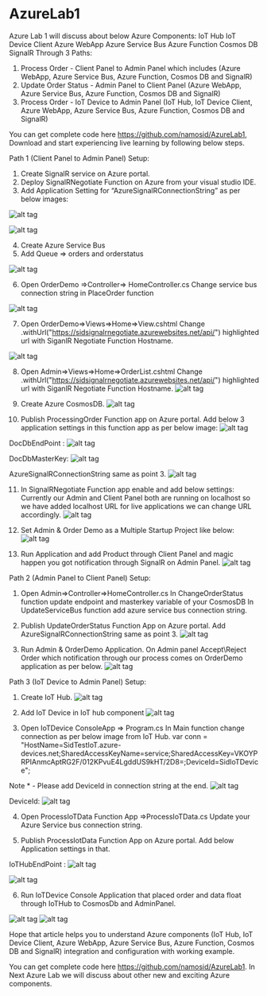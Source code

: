 # AzureLab1
Azure Lab 1 will discuss about below Azure Components:
IoT Hub
IoT Device Client
Azure WebApp
Azure Service Bus
Azure Function
Cosmos DB 
SignalR 
Through 3 Paths:
1.	Process Order - Client Panel to Admin Panel which includes (Azure WebApp, Azure Service Bus, Azure Function, Cosmos DB and SignalR)
2.	Update Order Status - Admin Panel to Client Panel (Azure WebApp, Azure Service Bus, Azure Function, Cosmos DB and SignalR)
3.	Process Order - IoT Device to Admin Panel (IoT Hub, IoT Device Client, Azure WebApp, Azure Service Bus, Azure Function, Cosmos DB and SignalR)

You can get complete code here https://github.com/namosid/AzureLab1, Download and start experiencing live learning by following below steps.

Path 1 (Client Panel to Admin Panel) Setup:
1.	Create SignalR service on Azure portal.
2.	Deploy SignalRNegotiate Function on Azure from your visual studio IDE.
3.	Add Application Setting for “AzureSignalRConnectionString” as per below images:

![alt tag](https://github.com/namosid/AzureLab1/blob/master/Images/Image%201.png)

![alt tag](https://github.com/namosid/AzureLab1/blob/master/Images/Image%202.png)
 
4.	Create Azure Service Bus
5.	Add Queue => orders and orderstatus

![alt tag](https://github.com/namosid/AzureLab1/blob/master/Images/Image%203.png)

6.	Open OrderDemo =>Controller=> HomeController.cs
Change service bus connection string in PlaceOrder function

![alt tag](https://github.com/namosid/AzureLab1/blob/master/Images/Image%204.png)

7.	Open OrderDemo=>Views=>Home=>View.cshtml
Change .withUrl("https://sidsignalrnegotiate.azurewebsites.net/api/") highlighted url with SiganlR Negotiate Function Hostname.

![alt tag](https://github.com/namosid/AzureLab1/blob/master/Images/Image%205.png)

8.	Open Admin=>Views=>Home=>OrderList.cshtml
Change .withUrl("https://sidsignalrnegotiate.azurewebsites.net/api/") highlighted url with SiganlR Negotiate Function Hostname.
![alt tag](https://github.com/namosid/AzureLab1/blob/master/Images/Image%206.png)
 

9.	Create Azure CosmosDB.
![alt tag](https://github.com/namosid/AzureLab1/blob/master/Images/Image%207.png)

10.	Publish ProcessingOrder Function app on Azure portal.
Add below 3 application settings in this function app as per below image:
![alt tag](https://github.com/namosid/AzureLab1/blob/master/Images/Image%208.png)
  

DocDbEndPoint :
![alt tag](https://github.com/namosid/AzureLab1/blob/master/Images/Image%209.png)

DocDbMasterKey:
![alt tag](https://github.com/namosid/AzureLab1/blob/master/Images/Image%2010.png)

AzureSignalRConnectionString same as point 3.
![alt tag](https://github.com/namosid/AzureLab1/blob/master/Images/Image%2011.png)

11.	In SignalRNegotiate Function app enable and add below settings:
Currently our Admin and Client Panel both are running on localhost so we have added localhost URL for live applications we can change URL accordingly.
![alt tag](https://github.com/namosid/AzureLab1/blob/master/Images/Image%2012.png)

12.	Set Admin & Order Demo as a Multiple Startup Project like below:
![alt tag](https://github.com/namosid/AzureLab1/blob/master/Images/Image%2013.png)

13.	Run Application and add Product through Client Panel and magic happen you got notification through SignalR on Admin Panel.
![alt tag](https://github.com/namosid/AzureLab1/blob/master/Images/Image%2014.png)

Path 2 (Admin Panel to Client Panel) Setup:
1.	Open Admin=>Controller=>HomeController.cs
In ChangeOrderStatus function update endpoint and masterkey variable of your CosmosDB
In UpdateServiceBus function add azure service bus connection string.

2.	Publish UpdateOrderStatus Function App on Azure portal.
Add AzureSignalRConnectionString same as point 3.
![alt tag](https://github.com/namosid/AzureLab1/blob/master/Images/Image%2015.png)
 
3.	Run Admin & OrderDemo Application. On Admin panel Accept\Reject Order which notification through our process comes on OrderDemo application as per below.
![alt tag](https://github.com/namosid/AzureLab1/blob/master/Images/Image%2016.png)
 
Path 3 (IoT Device to Admin Panel) Setup:
1.	Create IoT Hub.
![alt tag](https://github.com/namosid/AzureLab1/blob/master/Images/Image%2017.png)
2.	Add IoT Device in IoT hub component
![alt tag](https://github.com/namosid/AzureLab1/blob/master/Images/Image%218.png) 

3.	Open IoTDevice ConsoleApp => Program.cs
In Main function change connection as per below image from IoT Hub.
var conn = "HostName=SidTestIoT.azure-devices.net;SharedAccessKeyName=service;SharedAccessKey=VKOYPRPIAnmcAptRG2F/012KPvuE4LgddUS9kHT/2D8=;DeviceId=SidIoTDevice";

Note * - Please add DeviceId in connection string at the end.
![alt tag](https://github.com/namosid/AzureLab1/blob/master/Images/Image%2019.png)

DeviceId:
![alt tag](https://github.com/namosid/AzureLab1/blob/master/Images/Image%2020.png)

4.	Open ProcessIoTData Function App =>ProcessIoTData.cs
Update your Azure Service bus connection string.

5.	Publish ProcessIotData Function App on Azure portal.
Add below Application settings in that.

IoTHubEndPoint :
![alt tag](https://github.com/namosid/AzureLab1/blob/master/Images/Image%2021.png)

![alt tag](https://github.com/namosid/AzureLab1/blob/master/Images/Image%2022.png)

6.	Run IoTDevice Console Application that placed order and data float through IoTHub to CosmosDb and AdminPanel.

![alt tag](https://github.com/namosid/AzureLab1/blob/master/Images/Image%2023.png)
![alt tag](https://github.com/namosid/AzureLab1/blob/master/Images/Image%2024.png)
 
Hope that article helps you to understand Azure components (IoT Hub, IoT Device Client, Azure WebApp, Azure Service Bus, Azure Function, Cosmos DB and SignalR) integration and configuration with working example.

You can get complete code here https://github.com/namosid/AzureLab1.
In Next Azure Lab we will discuss about other new and exciting Azure components.

